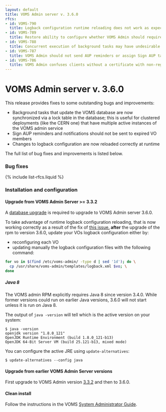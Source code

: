 ```yaml
---
layout: default
title: VOMS Admin server v. 3.6.0
rfcs:
- id: VOMS-790
  title: Logback configuration runtime reloading does not work as expected
- id: VOMS-789
  title: Restore ability to configure whether VOMS Admin should require client certificates
- id: VOMS-788
  title: Concurrent execution of background tasks may have undesirable side effects
- id: VOMS-787
  title: VOMS Admin should not send AUP reminders or assign Sign AUP tasks when membership is expired
- id: VOMS-786
  title: VOMS Admin confuses clients without a certificate with non-registered authenticated clients given certain database configurations
---
```

# VOMS Admin server v. 3.6.0

This release provides fixes to some outstanding bugs and improvements:

- Background tasks that update the VOMS database are now synchronized via a
  lock table in the database; this is useful for clustered deployments (like
  the CERN one) that have multiple active instances of the VOMS admin service
- Sign AUP reminders and notifications should not be sent to expired VO
  members
- Changes to logback configuration are now reloaded correctly at runtime

The full list of bug fixes and improvements is listed below.

### Bug fixes

{% include list-rfcs.liquid %}

### Installation and configuration

#### Upgrade from VOMS Admin Server >= 3.3.2

A [database upgrade][db-upgrade] is required to upgrade to VOMS Admin server
3.6.0. 

To take advantage of runtime logback configuration reloading, that is now
working correctly as a result of the fix of [this issue][VOMS-790]**,
after** the upgrade of the rpm to version 3.6.0, update your VOs logback
configuration either by:

- reconfiguring each VO
- updating manually the logback configuration files with the following
  command:

```bash
for vo in $(find /etc/voms-admin/ -type d | sed '1d'); do \
  cp /usr/share/voms-admin/templates/logback.xml $vo; \
done
```
##### Java 8
The VOMS admin RPM explicitly requires Java 8 since version 3.4.0. While former
versions could run on earlier Java versions, 3.6.0 will not start unless it is
run on Java 8.

The output of `java -version` will tell which is the active version on your
system:

```
$ java -version
openjdk version "1.8.0_121"
OpenJDK Runtime Environment (build 1.8.0_121-b13)
OpenJDK 64-Bit Server VM (build 25.121-b13, mixed mode)
```

You can configure the active JRE using `update-alternatives`:

```
$ update-alternatives --config java
```

#### Upgrade from earlier VOMS Admin Server versions

First upgrade to VOMS Admin version [3.3.2][voms-admin-332-rn] and then to 3.6.0.

#### Clean install

Follow the instructions in the VOMS [System Administrator Guide][sysadmin-guide].

[voms-website]: http://italiangrid.github.io/voms
[sysadmin-guide]:{{site.baseurl}}/documentation/sysadmin-guide/3.0.11
[voms-admin-guide]: {{site.baseurl}}/documentation/voms-admin-guide/3.6.0
[reconf]: {{site.baseurl}}/documentation/sysadmin-guide/3.0.11/#reconf
[db-upgrade]: {{site.baseurl}}/documentation/sysadmin-guide/3.0.11/#db-upgrade
[voms-admin-332-rn]: {{site.baseurl}}/release-notes/voms-admin-server/3.3.2
[VOMS-790]: https://issues.infn.it/jira/browse/VOMS-790
